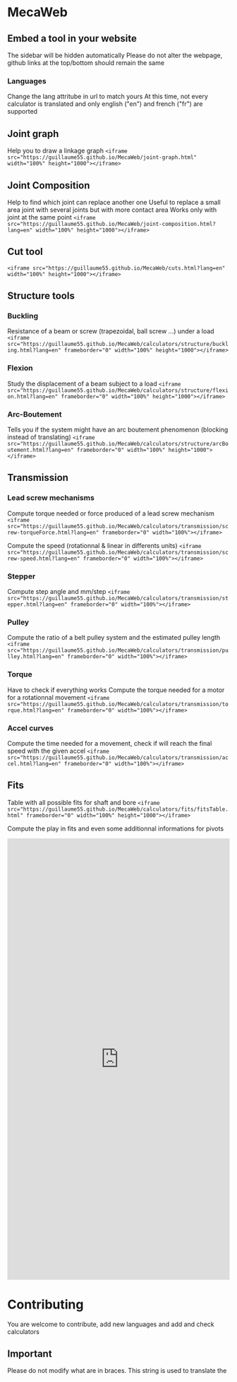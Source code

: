 # MecaWeb

## Embed a tool in your website
The sidebar will be hidden automatically
Please do not alter the webpage, github links at the top/bottom should remain the same

### Languages
Change the lang attritube in url to match yours
At this time, not every calculator is translated and only english ("en") and french ("fr") are supported


## Joint graph
Help you to draw a linkage graph
`<iframe src="https://guillaume55.github.io/MecaWeb/joint-graph.html" width="100%" height="1000"></iframe>`

## Joint Composition
Help to find which joint can replace another one
Useful to replace a small area joint with several joints but with more contact area
Works only with joint at the same point
`<iframe src="https://guillaume55.github.io/MecaWeb/joint-composition.html?lang=en" width="100%" height="1000"></iframe>`

## Cut tool
`<iframe src="https://guillaume55.github.io/MecaWeb/cuts.html?lang=en" width="100%" height="1000"></iframe>`

## Structure tools

### Buckling
Resistance of a beam or screw (trapezoidal, ball screw ...) under a load
`<iframe src="https://guillaume55.github.io/MecaWeb/calculators/structure/buckling.html?lang=en" frameborder="0" width="100%" height="1000"></iframe>`

### Flexion
Study the displacement of a beam subject to a load
`<iframe src="https://guillaume55.github.io/MecaWeb/calculators/structure/flexion.html?lang=en" frameborder="0" width="100%" height="1000"></iframe>`

### Arc-Boutement
Tells you if the system might have an arc boutement phenomenon (blocking instead of translating)
`<iframe src="https://guillaume55.github.io/MecaWeb/calculators/structure/arcBoutement.html?lang=en" frameborder="0" width="100%" height="1000"></iframe>`

## Transmission

### Lead screw mechanisms
Compute torque needed or force produced of a lead screw mechanism
`<iframe src="https://guillaume55.github.io/MecaWeb/calculators/transmission/screw-torqueForce.html?lang=en" frameborder="0" width="100%"></iframe>`

Compute the speed (rotationnal & linear in differents units)
`<iframe src="https://guillaume55.github.io/MecaWeb/calculators/transmission/screw-speed.html?lang=en" frameborder="0" width="100%"></iframe>`

### Stepper
Compute step angle and mm/step
`<iframe src="https://guillaume55.github.io/MecaWeb/calculators/transmission/stepper.html?lang=en" frameborder="0" width="100%"></iframe>`

### Pulley
Compute the ratio of a belt pulley system and the estimated pulley length
`<iframe src="https://guillaume55.github.io/MecaWeb/calculators/transmission/pulley.html?lang=en" frameborder="0" width="100%"></iframe>`

### Torque
Have to check if everything works 
Compute the torque needed for a motor for a rotationnal movement
`<iframe src="https://guillaume55.github.io/MecaWeb/calculators/transmission/torque.html?lang=en" frameborder="0" width="100%"></iframe>`

### Accel curves
Compute the time needed for a movement, check if will reach the final speed with the given accel
`<iframe src="https://guillaume55.github.io/MecaWeb/calculators/transmission/accel.html?lang=en" frameborder="0" width="100%"></iframe>`

## Fits
Table with all possible fits for shaft and bore
`<iframe src="https://guillaume55.github.io/MecaWeb/calculators/fits/fitsTable.html" frameborder="0" width="100%" height="1000"></iframe>`

Compute the play in fits and even some additionnal informations for pivots
<iframe src="https://guillaume55.github.io/MecaWeb/calculators/fits/fitsCalc.html" frameborder="0" width="100%" height="1000"></iframe>
            
# Contributing
You are welcome to contribute, add new languages and add and check calculators

## Important 
Please do not modify what are in braces. This string is used to translate the 

